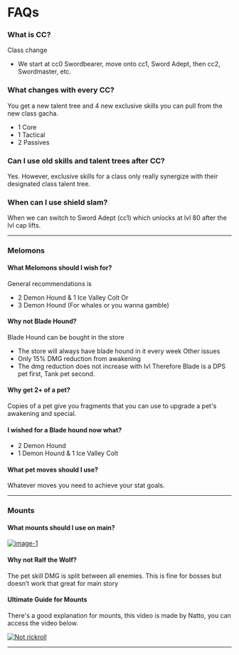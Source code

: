 # FAQs

### **What is CC?**

Class change

- We start at cc0 Swordbearer, move onto cc1, Sword Adept, then cc2, Swordmaster, etc.

### **What changes with every CC?**

You get a new talent tree and 4 new exclusive skills you can pull from the new class gacha.

- 1 Core
- 1 Tactical
- 2 Passives

### **Can I use old skills and talent trees after CC?**

Yes. However, exclusive skills for a class only really synergize with their designated class talent tree.

### **When can I use shield slam?**

When we can switch to Sword Adept (cc1) which unlocks at lvl 80 after the lvl cap lifts.

---

### **Melomons**

#### What Melomons should I wish for?

General recommendations is

- 2 Demon Hound & 1 Ice Valley Colt
  Or
- 3 Demon Hound (For whales or you wanna gamble)

#### Why not Blade Hound?

Blade Hound can be bought in the store

- The store will always have blade hound in it every week
  Other issues
- Only 15% DMG reduction from awakening
- The dmg reduction does not increase with lvl
  Therefore Blade is a DPS pet first, Tank pet second.

#### Why get 2+ of a pet?

Copies of a pet give you fragments that you can use to upgrade a pet's awakening and special.

#### I wished for a Blade hound now what?

- 2 Demon Hound
- 1 Demon Hound & 1 Ice Valley Colt

#### What pet moves should I use?

Whatever moves you need to achieve your stat goals.

---

### **Mounts**

#### What mounts should I use on main?

<a href="https://ibb.co.com/SQS7m7q"><img src="https://i.ibb.co.com/xmZ8g8V/image-1.png" alt="image-1" border="0"></a>

#### Why not Ralf the Wolf?

The pet skill DMG is split between all enemies.
This is fine for bosses but doesn’t work that great for main story

#### Ultimate Guide for Mounts

There's a good explanation for mounts, this video is made by Natto, you can access the video below.

[![Not rickroll](https://markdown-videos-api.jorgenkh.no/url?url=https%3A%2F%2Fwww.youtube.com%2Fwatch%3Fv%3D45S2sd2AGBw)](https://www.youtube.com/watch?v=45S2sd2AGBw)

---
